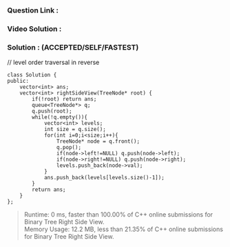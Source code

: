 ### Question Link : 


### Video Solution : 


### Solution : (ACCEPTED/SELF/FASTEST)

// level order traversal in reverse

```
class Solution {
public:
    vector<int> ans;
    vector<int> rightSideView(TreeNode* root) {
        if(!root) return ans;
        queue<TreeNode*> q;
        q.push(root);
        while(!q.empty()){
            vector<int> levels;
            int size = q.size();
            for(int i=0;i<size;i++){
                TreeNode* node = q.front();
                q.pop();
                if(node->left!=NULL) q.push(node->left);
                if(node->right!=NULL) q.push(node->right);
                levels.push_back(node->val);
            }
            ans.push_back(levels[levels.size()-1]);
        }
        return ans;
    }
};
```

> Runtime: 0 ms, faster than 100.00% of C++ online submissions for Binary Tree Right Side View.<br>
> Memory Usage: 12.2 MB, less than 21.35% of C++ online submissions for Binary Tree Right Side View.